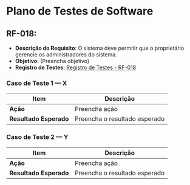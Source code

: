# Plano de Testes de Software

## RF-018:
* **Descrição do Requisito**: O sistema deve permitir que o proprietário gerencie os administradores do sistema.
* **Objetivo**: (Preencha objetivo)
* **Registro de Testes**: [Registro de Testes - RF-018](../../Registros%20de%20Teste/RF-018/README.md)

###  Caso de Teste 1 — X
| Item | Descrição |
|------|------------|
| **Ação** | Preencha ação |
| **Resultado Esperado** | Preencha o resultado esperado |

###  Caso de Teste 2 — Y
| Item | Descrição |
|------|------------|
| **Ação** | Preencha ação |
| **Resultado Esperado** | Preencha o resultado esperado |